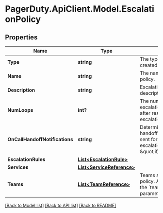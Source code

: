 # PagerDuty.ApiClient.Model.EscalationPolicy
## Properties

Name | Type | Description | Notes
------------ | ------------- | ------------- | -------------
**Type** | **string** | The type of object being created. | [default to TypeEnum.Escalationpolicy]
**Name** | **string** | The name of the escalation policy. | 
**Description** | **string** | Escalation policy description. | [optional] 
**NumLoops** | **int?** | The number of times the escalation policy will repeat after reaching the end of its escalation. | [optional] [default to 0]
**OnCallHandoffNotifications** | **string** | Determines how on call handoff notifications will be sent for users on the escalation policy. Defaults to \&quot;if_has_services\&quot;. | [optional] 
**EscalationRules** | [**List&lt;EscalationRule&gt;**](EscalationRule.md) |  | 
**Services** | [**List&lt;ServiceReference&gt;**](ServiceReference.md) |  | [optional] 
**Teams** | [**List&lt;TeamReference&gt;**](TeamReference.md) | Teams associated with the policy. Account must have the &#x60;teams&#x60; ability to use this parameter. | [optional] 

[[Back to Model list]](../README.md#documentation-for-models) [[Back to API list]](../README.md#documentation-for-api-endpoints) [[Back to README]](../README.md)

